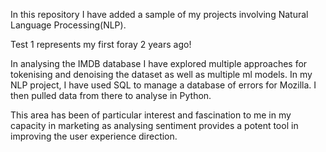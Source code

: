 In this repository I have added a sample of my projects involving Natural Language Processing(NLP). 

Test 1 represents my first foray 2 years ago!

In analysing the IMDB database I have explored multiple approaches for tokenising and denoising the dataset as well as multiple ml models. 
In my NLP project, I have used SQL to manage a database of errors for Mozilla. I then pulled data from there to analyse in Python. 

This area has been of particular interest and fascination to me in my capacity in marketing as analysing sentiment provides a potent tool in improving the user experience direction. 

